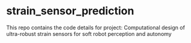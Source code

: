 # strain_sensor_prediction
This repo contains the code details for project: Computational design of ultra-robust strain sensors for soft robot perception and autonomy

